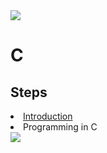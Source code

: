<img src="https://capsule-render.vercel.app/api?type=waving&color=0:7394c8,60:315793,100:19305c&height=250&section=header&text=Langs&fontSize=80&fontAlign=20&fontAlignY=30&desc=Programing%20Language%20%3A%20%20C&descSize=20&descAlign=80&descAlignY=60&&fontColor=fff" />

<!--contents-->
<h1><b>C</b></h1>
<h2><span align="center">Steps</span></h2>
<div>
    <li><a href="">Introduction</a></li>
    <li>Programming in C</li>
</div>
  
<!--footer-->
<img src="https://capsule-render.vercel.app/api?type=waving&color=0:7394c8,60:315793,100:19305c&height=250&section=footer&text=Thank%20You&fontSize=50&fontAlignY=70&fontColor=fff"/>

